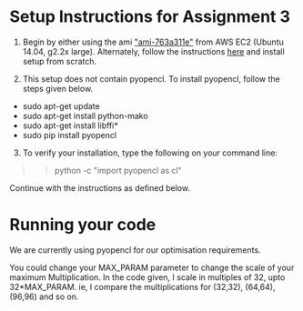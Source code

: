# Setup Instructions for Assignment 3

1. Begin by either using the ami ["ami-763a311e"](https://github.com/BVLC/caffe/wiki/Caffe-on-EC2-Ubuntu-14.04-Cuda-7) from AWS EC2 (Ubuntu 14.04, g2.2x large). Alternately, follow the instructions [here](https://github.com/BVLC/caffe/wiki/Install-Caffe-on-EC2-from-scratch-%28Ubuntu,-CUDA-7,-cuDNN%29) and install setup from scratch.

2. This setup does not contain pyopencl. To install pyopencl, follow the steps given below.

- sudo apt-get update
- sudo apt-get install python-mako
- sudo apt-get install libffi*
- sudo pip install pyopencl

3. To verify your installation, type the following on your command line:

>> python -c "import pyopencl as cl"

Continue with the instructions as defined below.

# Running your code

We are currently using pyopencl for our optimisation requirements.

You could change your MAX_PARAM parameter to change the scale of your maximum Multiplication.
In the code given, I scale in multiples of 32, upto 32*MAX_PARAM.
ie, I compare the multiplications for (32,32), (64,64), (96,96) and so on.
